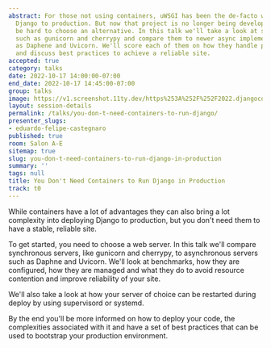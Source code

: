 ```yaml
---
abstract: For those not using containers, uWSGI has been the de-facto way of deploying
  Django to production. But now that project is no longer being developed and it can
  be hard to choose an alternative. In this talk we'll take a look at stablished solutions
  such as gunicorn and cherrypy and compare them to newer async implementations such
  as Daphene and Uvicorn. We'll score each of them on how they handle production workloads
  and discuss best practices to achieve a reliable site.
accepted: true
category: talks
date: 2022-10-17 14:00:00-07:00
end_date: 2022-10-17 14:45:00-07:00
group: talks
image: https://v1.screenshot.11ty.dev/https%253A%252F%252F2022.djangocon.us%252Fpresenters%252Feduardo-felipe-castegnaro%252F/opengraph/
layout: session-details
permalink: /talks/you-don-t-need-containers-to-run-django/
presenter_slugs:
- eduardo-felipe-castegnaro
published: true
room: Salon A-E
sitemap: true
slug: you-don-t-need-containers-to-run-django-in-production
summary: ''
tags: null
title: You Don't Need Containers to Run Django in Production
track: t0
---
```


While containers have a lot of advantages they can also bring a lot complexity into deploying Django to production, but you don't need them to have a stable, reliable site.

To get started, you need to choose a web server. In this talk we'll compare synchronous servers, like gunicorn and cherrypy, to asynchronous servers such as Daphne and Uvicorn. We'll look at benchmarks, how they are configured, how they are managed and what they do to avoid resource contention and improve reliability of your site.

We'll also take a look at how your server of choice can be restarted during deploy by using supervisord or systemd.

By the end you'll be more informed on how to deploy your code, the complexities associated with it and have a set of best practices that can be used to bootstrap your production environment.
